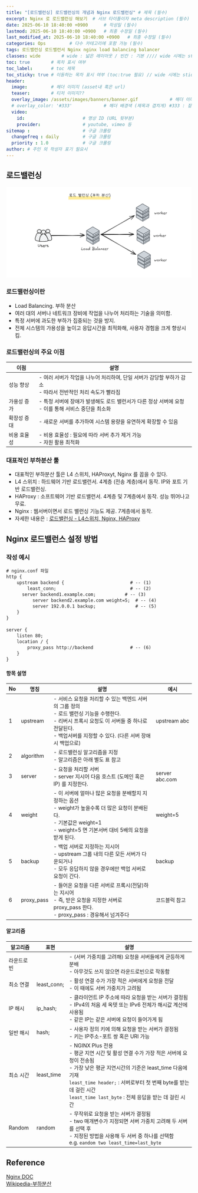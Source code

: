 ```yaml
---
title: "[로드밸런싱] 로드밸런싱의 개념과 Nginx 로드밸런싱" # 제목 (필수)
excerpt: Nginx 로 로드밸런싱 해보기  # 서브 타이틀이자 meta description (필수)
date: 2025-06-10 18:40:00 +0900      # 작성일 (필수)
lastmod: 2025-06-10 18:40:00 +0900   # 최종 수정일 (필수)
last_modified_at: 2025-06-10 18:40:00 +0900   # 최종 수정일 (필수)
categories: Ops         # 다수 카테고리에 포함 가능 (필수)
tags: 로드밸런싱 로드밸런서 Nginx nginx load balancing balancer                     # 태그 복수개 가능 (필수)
classes: wide        # wide : 넓은 레이아웃 / 빈칸 : 기본 //// wide 시에는 sticky toc 불가
toc: true        # 목차 표시 여부
toc_label:       # toc 제목
toc_sticky: true # 이동하는 목차 표시 여부 (toc:true 필요) // wide 시에는 sticky toc 불가
header: 
  image:         # 헤더 이미지 (asset내 혹은 url)
  teaser:        # 티저 이미지??
  overlay_image: /assets/images/banners/banner.gif            # 헤더 이미지 (제목과 겹치게)
  # overlay_color: '#333'            # 헤더 배경색 (제목과 겹치게) #333 : 짙은 회색 (필수)
  video:
    id:                      # 영상 ID (URL 뒷부분)
    provider:                # youtube, vimeo 등
sitemap :                    # 구글 크롤링
  changefreq : daily         # 구글 크롤링
  priority : 1.0             # 구글 크롤링
author: # 주인 외 작성자 표기 필요시
---
```

<!--postNo: 20250610_005-->


## 로드밸런싱  

![](/assets/images/20250610_005_001.png)  

### 로드밸런싱이란  

- Load Balancing. 부하 분산  
- 여러 대의 서버나 네트워크 장비에 작업을 나누어 처리하는 기술을 의미함.  
- 특정 서버에 과도한 부하가 집중되는 것을 방지.  
- 전체 시스템의 가용성을 높이고 응답시간을 최적화해, 사용자 경험을 크게 향상시킴.  

### 로드밸런싱의 주요 이점  

| 이점     | 설명                                                                |
| ------ | ----------------------------------------------------------------- |
| 성능 향상  | - 여러 서버가 작업을 나누어 처리하여, 단일 서버가 감당할 부하가 감소<br>- 따라서 전반적인 처리 속도가 빨라짐 |
| 가용성 증가 | - 특정 서버에 장애가 발생해도 로드 밸런서가 다른 정상 서버에 요청<br>- 이를 통해 서비스 중단을 최소화     |
| 확장성 증대 | - 새로운 서버를 추가하여 시스템 용량을 유연하게 확장할 수 있음                              |
| 비용 효율성 | - 비용 효율성 : 필요에 따라 서버 추가 제거 가능<br>- 자원 활용 최적화                      |

### 대표적인 부하분산 툴  

- 대표적인 부하분산 툴은 L4 스위치, HAProxyt, Nginx 를 꼽을 수 있다.   
- L4 스위치 : 하드웨어 기반 로드밸런서. 4계층 (전송 계층)에서 동작. IP와 포트 기반 로드밸런싱.  
- HAProxy : 소프트웨어 기반 로드밸런서. 4계층 및 7계층에서 동작. 성능 뛰어나고 무료.  
- Nginx : 웹서버이면서 로드 밸런싱 기능도 제공. 7계층에서 동작.  
- 자세한 내용은 : [로드밸런싱 - L4스위치, Nginx, HAProxy](https://whdrns2013.github.io/ops/20250610_003_loadbalancing_l4_nginx_haproxy/)  


## Nginx 로드밸런스 설정 방법  

### 작성 예시  

```nginx
# nginx.conf 파일
http {
	upstream backend {                         # -- (1)
	    least_conn;                            # -- (2)
      server backend1.example.com;           # -- (3)
		  server backend2.example.com weight=5;  # -- (4)
		  server 192.0.0.1 backup;               # -- (5)
	}
}

server {
	listen 80;
	location / {
		proxy_pass http://backend              # -- (6)
	}
}
```

#### 항목 설명  

| No  | 명칭         | 설명                                                                                                                              | 예시             |
| --- | ---------- | ------------------------------------------------------------------------------------------------------------------------------- | -------------- |
| 1   | upstream   | - 서비스 요청을 처리할 수 있는 백엔드 서버의 그룹 정의<br>- 로드 밸런싱 기능을 수행한다.<br>- 리버시 프록시 요청도 이 서버들 중 하나로 전달된다.<br>- 백업서버를 지정할 수 있다. (다른 서버 장애시 백업으로) | upstream abc   |
| 2   | algorithm  | - 로드밸런싱 알고리즘을 지정<br>- 알고리즘은 아래 별도 표 참고                                                                                          |                |
| 3   | server     | - 요청을 처리할 서버<br>- server 지시어 다음 호스트 (도메인 혹은 IP) 를 지정한다.                                                                         | server abc.com |
| 4   | weight     | - 이 서버에 얼마나 많은 요청을 분배할지 지정하는 옵션<br>- weight가 높을수록 더 많은 요청이 분배된다.<br>- 기본값은 weight=1<br>- weight=5 면 기본서버 대비 5배의 요청을 받게 된다.      | weight=5       |
| 5   | backup     | - 백업 서버로 지정하는 지시어<br>- upstream 그룹 내의 다른 모든 서버가 다운되거나<br>- 모두 응답하지 않을 경우에만 백업 서버로 요청이 간다.                                       | backup         |
| 6   | proxy_pass | - 들어온 요청을 다른 서버로 프록시(전달)하는 지시어<br>- 즉, 받은 요청을 지정한 서버로 proxy_pass 한다.<br>- proxy_pass : 경유해서 넘겨주다                                | 코드블럭 참고        |

#### 알고리즘  

| 알고리즘   | 표현          | 설명                                                                                                                                                                                                       |
| ------ | ----------- | -------------------------------------------------------------------------------------------------------------------------------------------------------------------------------------------------------- |
| 라운드로빈  |             | - (서버 가중치를 고려해) 요청을 서버들에게 균등하게 분배<br>- 아무것도 쓰지 않으면 라운드로빈으로 작동함                                                                                                                                           |
| 최소 연결  | least_conn; | - 활성 연결 수가 가장 적은 서버에게 요청을 전달<br>- 이 때에도 서버 가중치가 고려됨                                                                                                                                                      |
| IP 해시  | ip_hash;    | - 클라이언트 IP 주소에 따라 요청을 받는 서버가 결정됨<br>- IPv4의 처음 세 옥텟 또는 IPv6 전체가 해시값 계산에 사용됨<br>- 같은 IP는 같은 서버에 요청이 들어가게 됨                                                                                                |
| 일반 해시  | hash;       | - 사용자 정의 키에 의해 요청을 받는 서버가 결정됨<br>- 키는 IP주소-포트 쌍 혹은 URI 가능                                                                                                                                                |
| 최소 시간  | least_time  | - NGINX Plus 전용<br>- 평균 지연 시간 및 활성 연결 수가 가장 적은 서버에 요청이 전송됨<br>- 가장 낮은 평균 지연시간의 기준은 least_time 다음에 기재<br>`least_time header;` : 서버로부터 첫 번째 byte를 받는 데 걸린 시간<br>`least_time last_byte` : 전체 응답을 받는 데 걸린 시간 |
| Random | random      | - 무작위로 요청을 받는 서버가 결정됨<br>- two 매개변수가 지정되면 서버 가중치 고려해 두 서버를 선택 후<br>- 지정된 방법을 사용해 두 서버 중 하나를 선택함<br>e.g. `eandom two least_time=last_byte`                                                                |

## Reference  

[Nginx DOC](https://docs.nginx.com/nginx/admin-guide/load-balancer/http-load-balancer/)  
[Wikipedia-부하분산](https://ko.wikipedia.org/wiki/%EB%B6%80%ED%95%98%EB%B6%84%EC%82%B0)  
